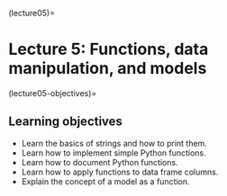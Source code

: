 (lecture05)=
# Lecture 5: Functions, data manipulation, and models

(lecture05-objectives)=
## Learning objectives

+ Learn the basics of strings and how to print them.
+ Learn how to implement simple Python functions.
+ Learn how to document Python functions.
+ Learn how to apply functions to data frame columns.
+ Explain the concept of a model as a function.
